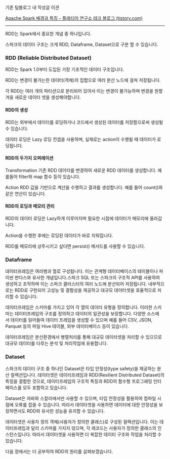 기존 팀블로그 내 작성글 이관 

[Apache Spark 배경과 특징 - 플래티어 연구소 테크 블로그 (tistory.com)](https://x2bee.tistory.com/309)
___

RDD는 Spark에서 중요한 개념 중 하나입니다.

스파크의 데이터 구조는 크게 RDD, Dataframe, Dataset으로 구분 할 수 있습니다.

### RDD (Reliable Distributed Dataset)

RDD는 Spark 1.0부터 도입된 가장 기초적인 데이터 구조입니다.

RDD는 변경이 불가는한 데이터(객체)의 집합으로 여러 분산 노드에 걸쳐 저장됩니다.

각 RDD는 여러 개의 파티션으로 분리되어 있어서 이는 변경이 불가능하며 변경을 원할 겨웅 새로운 데이터 셋을 생성해야합니다.

#### RDD의 생성

RDD는 외부에서 데이터를 로딩하거나 코드에서 생성된 데이터를 저장함으로써 생성될 수 있습니다.

데이터 로딩은 Lazy 로딩 컨셉을 사용하며, 실제로는 action이 수행될 때 데이터가 로딩됩니다.

#### RDD의 두가지 오퍼레이션

Transformation 기존 RDD 데이터를 변경하여 새로운 RDD 데이터를 생성합니다. 예를들어 filter와 map 함수 등이 있습니다.

Action RDD 값을 기반으로 계산을 수행하고 결과를 생성합니다. 예를 들어 count()와 같은 연산이 있습니다.

#### RDD의 로딩과 메모리 관리

RDD의 데이터 로딩은 Lazy하게 이루어지며 필요한 시점에 데이터가 메모리에 올라갑니다.

Action을 수행한 후에는 로딩된 데이터가 바로 지워집니다.

RDD를 메모리에 상주시키고 싶다면 persist() 메서드를 사용할 수 있습니다.

### Dataframe

데이터프레임은 여러행과 열로 구성됩니다. 이는 관계형 데이터베이스의 테이블이나 파이썬 판다스와 유사한 개념입니다.스파크 SQL 또는 스파크의 구조적 API를 사용하여 생성하고 조작하며 이는 스파크 클러스터의 여러 노드에 분산되어 저장됩니다. 내부적으로는 RDD로 구현되어 고성능 및 결함성을 제공하고 대규모 데이터셋을 효율적으로 처리할 수 있습니다.

데이터프레임은 스키마를 가지고 있어 각 열의 데이터 유형을 정의합니다. 이러한 스키마는 데이터프레임의 구조를 정의하고 데이터의 일관성을 보장합니다. 다양한 소스에서 데이터를 읽어들여 데이터 프레임을 생성할 수 있으며 예를 들어 CSV, JSON, Parquet 등의 파일 Hive 테이블, 외부 데이터베이스 등이 있습니다. 

데이터프레임은 분산환경에서 병렬처리를 통해 대규모 데이터셋을 처리할 수 있으므로 대규모 데이터를 다루는 분석 및 처리작업에 유용합니다.

### Dataset

스파크의 데이터 구조 중 하나인 Dataset은 타입 안정성(type safety)을 제공하는 분산 컬렉션입니다. 데이터셋은 데이터프레임과 RDD(Resilient Distributed Dataset)의 특징을 결합한 것으로, 데이터프레임의 구조적 특징과 RDD의 함수형 프로그래밍 인터페이스를 모두 포함하고 있습니다.

Dataset은 자바와 스칼라에서만 사용할 수 있으며, 타입 안정성을 활용하여 컴파일 시점에 오류를 잡을 수 있습니다. 따라서 데이터셋을 사용하면 데이터에 대한 안정성을 보장하면서도 RDD와 유사한 성능을 유지할 수 있습니다.

데이터셋은 사용자 정의 객체(사용자가 정의한 클래스)로 구성된 컬렉션입니다. 이는 데이터프레임과 달리 스키마를 가지지 않으며, 각 레코드는 사용자가 정의한 클래스의 인스턴스입니다. 따라서 데이터셋을 사용하면 더 복잡한 데이터 구조와 작업을 처리할 수 있습니다.

다음 장에서는 더 공부하여 RDD의 원리를 살펴보겠습니다.
